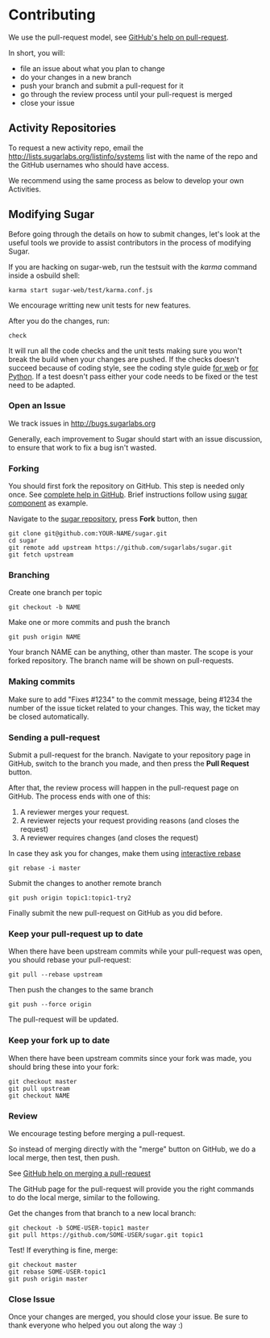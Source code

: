 Contributing
============

We use the pull-request model, see [GitHub's help on pull-request](https://help.github.com/articles/using-pull-requests).

In short, you will:

* file an issue about what you plan to change
* do your changes in a new branch
* push your branch and submit a pull-request for it
* go through the review process until your pull-request is merged
* close your issue

Activity Repositories
-----------------

To request a new activity repo, email the http://lists.sugarlabs.org/listinfo/systems list with the name of the repo and the GitHub usernames who should have access.

We recommend using the same process as below to develop your own Activities.

Modifying Sugar
---------------

Before going through the details on how to submit changes, let's look at the useful tools we provide to assist contributors in the process of modifying Sugar.

If you are hacking on sugar-web, run the testsuit with the *karma* command inside a osbuild shell:

    karma start sugar-web/test/karma.conf.js

We encourage writting new unit tests for new features.

After you do the changes, run:

    check

It will run all the code checks and the unit tests making sure you won't break the build when your changes are pushed. 
If the checks doesn't succeed because of coding style, see the coding style guide [for web](web-style.md.html) or [for Python](python-style.md.html). 
If a test doesn't pass either your code needs to be fixed or the test need to be adapted.

### Open an Issue

We track issues in http://bugs.sugarlabs.org

Generally, each improvement to Sugar should start with an issue discussion, to ensure that work to fix a bug isn't wasted.

### Forking

You should first fork the repository on GitHub. 
This step is needed only once. 
See [complete help in GitHub](https://help.github.com/articles/fork-a-repo). 
Brief instructions follow using [sugar component](https://github.com/sugarlabs/sugar) as example.

Navigate to the [sugar repository](https://github.com/sugarlabs/sugar/), press **Fork** button, then

    git clone git@github.com:YOUR-NAME/sugar.git
    cd sugar
    git remote add upstream https://github.com/sugarlabs/sugar.git
    git fetch upstream

### Branching

Create one branch per topic

    git checkout -b NAME

Make one or more commits and push the branch

    git push origin NAME

Your branch NAME can be anything, other than master.  The scope is your forked repository.  The branch name will be shown on pull-requests.

### Making commits

Make sure to add "Fixes #1234" to the commit message, being #1234 the number of the issue ticket related to your changes. 
This way, the ticket may be closed automatically.

### Sending a pull-request

Submit a pull-request for the branch. 
Navigate to your repository page in GitHub, switch to the branch you made, and then press the **Pull Request** button.

After that, the review process will happen in the pull-request page on GitHub. 
The process ends with one of this:

1. A reviewer merges your request.
2. A reviewer rejects your request providing reasons (and closes the request)
3. A reviewer requires changes (and closes the request)

In case they ask you for changes, make them using [interactive rebase](http://git-scm.com/book/en/Git-Tools-Rewriting-History#Changing-Multiple-Commit-Messages)

    git rebase -i master

Submit the changes to another remote branch

    git push origin topic1:topic1-try2

Finally submit the new pull-request on GitHub as you did before.

### Keep your pull-request up to date

When there have been upstream commits while your pull-request was open, you should rebase your pull-request:

    git pull --rebase upstream

Then push the changes to the same branch

    git push --force origin

The pull-request will be updated.

### Keep your fork up to date

When there have been upstream commits since your fork was made, you should bring these into your fork:

    git checkout master
    git pull upstream
    git checkout NAME

### Review

We encourage testing before merging a pull-request. 

So instead of merging directly with the "merge" button on GitHub, we do a local merge, then test, then push.  

See [GitHub help on merging a pull-request](https://help.github.com/articles/merging-a-pull-request)

The GitHub page for the pull-request will provide you the right commands to do the local merge, similar to the following.

Get the changes from that branch to a new local branch:

    git checkout -b SOME-USER-topic1 master
    git pull https://github.com/SOME-USER/sugar.git topic1

Test! If everything is fine, merge:

    git checkout master
    git rebase SOME-USER-topic1
    git push origin master

### Close Issue

Once your changes are merged, you should close your issue. 
Be sure to thank everyone who helped you out along the way :) 
